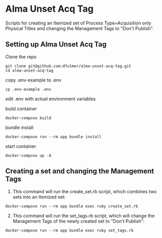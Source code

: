 # Alma Unset Acq Tag

Scripts for creating an Itemized set of Process Type=Acquisition only Physical Titles and changing the Management Tags to "Don't Publish".

## Setting up Alma Unset Acq Tag

Clone the repo

```
git clone git@github.com:dfulmer/alma-unset-acq-tag.git
cd alma-unset-acq-tag
```

copy .env-example to .env

```
cp .env-example .env
```

edit .env with actual environment variables

build container
```
docker-compose build
```

bundle install
```
docker-compose run --rm app bundle install
```

start container
```
docker-compose up -d
```

## Creating a set and changing the Management Tags

1. This command will run the create_set.rb script, which combines two sets into an Itemized set:
```
docker-compose run --rm app bundle exec ruby create_set.rb
```

2. This command will run the set_tags.rb script, which will change the Management Tags of the newly created set to "Don't Publish":
```
docker-compose run --rm app bundle exec ruby set_tags.rb
```